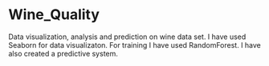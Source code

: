 # Wine_Quality
Data visualization, analysis and prediction on wine data set.
I have used Seaborn for data visualizaton.
For training I have used RandomForest.
I have also created a predictive system.
